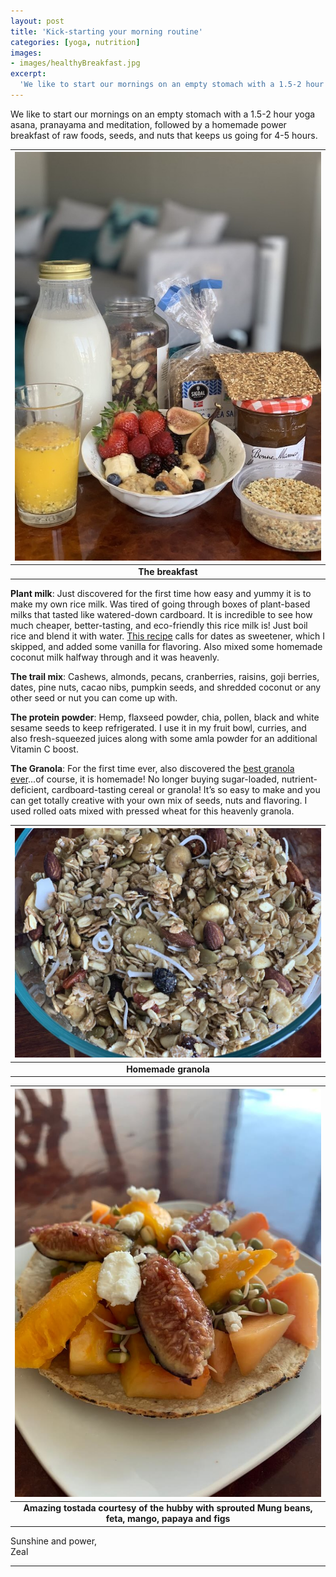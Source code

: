 ```yaml
---
layout: post
title: 'Kick-starting your morning routine'
categories: [yoga, nutrition]
images:
- images/healthyBreakfast.jpg
excerpt:
  'We like to start our mornings on an empty stomach with a 1.5-2 hour yoga asana, pranayama and meditation, followed by a homemade power' 
---
```


We like to start our mornings on an empty stomach with a 1.5-2 hour yoga asana, pranayama and meditation, followed by a homemade power breakfast of raw foods, seeds, and nuts that keeps us going for 4-5 hours.
 
| <img src="/images/healthyBreakfast.jpg" width="500" alt="Healthy breakfast">  |
|:-------------: |
| **The breakfast**  |

**Plant milk**: Just discovered for the first time how easy and yummy it is to make my own rice milk. Was tired of going through boxes of plant-based milks that tasted like watered-down cardboard. It is incredible to see how much cheaper, better-tasting, and eco-friendly this rice milk is! Just boil rice and blend it with water. [This recipe](https://simpleveganblog.com/homemade-rice-milk/ "Homemade Rice Milk") calls for dates as sweetener, which I skipped, and added some vanilla for flavoring. Also mixed some homemade coconut milk halfway through and it was heavenly.
 
**The trail mix**: Cashews, almonds, pecans, cranberries, raisins, goji berries, dates, pine nuts, cacao nibs, pumpkin seeds, and shredded coconut or any other seed or nut you can come up with.
 
**The protein powder**: Hemp, flaxseed powder, chia, pollen, black and white sesame seeds to keep refrigerated. I use it in my fruit bowl, curries, and also fresh-squeezed juices along with some amla powder for an additional Vitamin C boost.

**The Granola**: For the first time ever, also discovered the [best granola ever](https://cookieandkate.com/healthy-granola-recipe/ "The very best granola")...of course, it is homemade! No longer buying sugar-loaded, nutrient-deficient, cardboard-tasting cereal or granola! It’s so easy to make and you can get totally creative with your own mix of seeds,  nuts and flavoring. I used rolled oats mixed with pressed wheat for this heavenly granola. 

| <img src="/images/homemadeGranola.jpg" width="600" alt="Homemade granola">  |
|:-------------: |
| **Homemade granola**  |
 
| <img src="/images/papayaFigTostada.jpg" width="500" alt="Amazing tostada courtesy of the hubby with sprouted Mung beans, feta, mango, papaya and figs">  |
|:-------------:|
|**Amazing tostada courtesy of the hubby with sprouted Mung beans, feta, mango, papaya and figs**|

Sunshine and power,  
Zeal 

---
